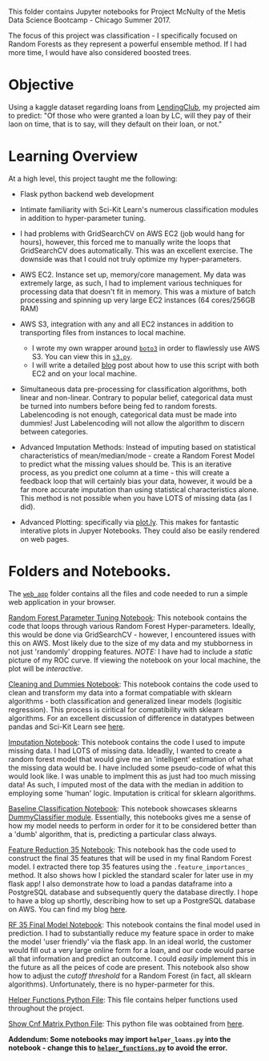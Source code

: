 This folder contains Jupyter notebooks for Project McNulty of the Metis Data Science Bootcamp - Chicago Summer 2017.

The focus of this project was classification - I specifically focused on Random Forests as they represent a powerful ensemble method. If I had more time, I would have also considered boosted trees.

# Objective

Using a kaggle dataset regarding loans from [LendingClub](https://www.lendingclub.com/), my projected aim to predict: "Of those who were granted a loan by LC, will they pay of their laon on time, that is to say, will they default on their loan, or not."

# Learning Overview

At a high level, this project taught me the following:

- Flask python backend web development

- Intimate familiarity with Sci-Kit Learn's numerous classification modules in addition to hyper-parameter tuning.

- I had problems with GridSearchCV on AWS EC2 (job would hang for hours), however, this forced me to manually write the loops that GridSearchCV does automatically. This was an excellent exercise. The downside was that I could not truly optimize my hyper-parameters.

- AWS EC2. Instance set up, memory/core management. My data was extremely large, as such, I had to implement various techniques for processing data that doesn't fit in memory. This was a mixture of batch processing and spinning up very large EC2 instances (64 cores/256GB RAM)

- AWS S3, integration with any and all EC2 instances in addition to transporting files from instances to local machine.
  - I wrote my own wrapper around [`boto3`](https://boto3.readthedocs.io/en/latest/) in order to flawlessly use AWS S3. You can view this in [`s3.py`](https://github.com/igabr/Metis_Projects_Chicago_2017/blob/master/03-Project-McNulty/s3.py).
  - I will write a detailed [blog](https://www.ibrahimgabr.com/blog) post about how to use this script with both EC2 and on your local machine.
  
- Simultaneous data pre-processing for classification algorithms, both linear and non-linear. Contrary to popular belief, categorical data must be turned into numbers before being fed to random forests. Labelencoding is not enough, categorical data must be made into dummies! Just Labelencoding will not allow the algorithm to discern between categories. 

- Advanced Imputation Methods: Instead of imputing based on statistical characteristics of mean/median/mode - create a Random Forest Model to predict what the missing values should be. This is an iterative process, as you predict one column at a time - this will create a feedback loop that will certainly bias your data, however, it would be a far more accurate imputation than using statistical characteristics alone. This method is not possible when you have LOTS of missing data (as I did).

- Advanced Plotting: specifically via [plot.ly](https://plot.ly/). This makes for fantastic interative plots in Jupyer Notebooks. They could also be easily rendered on web pages.

# Folders and Notebooks.

The [`web_app`](https://github.com/igabr/Metis_Projects_Chicago_2017/blob/master/03-Project-McNulty/web_app) folder contains all the files and code needed to run a simple web application in your browser.

[Random Forest Parameter Tuning Notebook](https://github.com/igabr/Metis_Projects_Chicago_2017/blob/master/03-Project-McNulty/Random_Forest_Parameter_Tuning.ipynb): This notebook contains the code that loops through various Random Forest Hyper-parameters. Ideally, this would be done via GridSearchCV - however, I encountered issues with this on AWS. Most likely due to the size of my data and my stubborness in not just 'randomly' dropping features. _NOTE:_ I have had to include a _static_ picture of my ROC curve. If viewing the notebook on your local machine, the plot will be _interactive_.

[Cleaning and Dummies Notebook](https://github.com/igabr/Metis_Projects_Chicago_2017/blob/master/03-Project-McNulty/Cleaning_and_dummies.ipynb): This notebook contains the code used to clean and transform my data into a format compatiable with sklearn algorithms - both classification and generalized linear models (logisitic regression). This process is ciritical for compatibility with sklearn algorithms. For an excellent discussion of difference in datatypes between pandas and Sci-Kit Learn see [here](https://www.safaribooksonline.com/oriole/the-pandas-scikit-learn-data-type-divide).

[Imputation Notebook](https://github.com/igabr/Metis_Projects_Chicago_2017/blob/master/03-Project-McNulty/Imputation_Notebook.ipynb): This notebook contains the code I used to impute missing data. I had LOTS of missing data. Ideadlly, I wanted to create a random forest model that would give me an 'intelligent' estimation of what the missing data would be. I have included some pseudo-code of what this would look like. I was unable to implment this as just had too much missing data! As such, I imputed most of the data with the median in addition to employing some 'human' logic. Imputation is critical for sklearn algorithms.

[Baseline Classification Notebook](https://github.com/igabr/Metis_Projects_Chicago_2017/blob/master/03-Project-McNulty/Baseline_Classification_Notebook.ipynb): This notebook showcases sklearns [DummyClassifier module](http://scikit-learn.org/stable/modules/generated/sklearn.dummy.DummyClassifier.html). Essentially, this notebooks gives me a sense of how my model needs to perform in order for it to be considered better than a 'dumb' algorithm, that is, predicting a particular class always.

[Feature Reduction 35 Notebook](https://github.com/igabr/Metis_Projects_Chicago_2017/blob/master/03-Project-McNulty/feature_reduction_35.ipynb): This notebook has the code used to construct the final 35 features that will be used in my final Random Forest model. I extracted there top 35 features using the  `.feature_importances_` method. It also shows how I pickled the standard scaler for later use in my flask app! I also demonstrate how to load a pandas dataframe into a PostgreSQL database and subsequently query the database directly. I hope to have a blog up shortly, describing how to set up a PostgreSQL database on AWS. You can find my blog [here](https://ibrahimgabr.com/blog).

[RF 35 Final Model Notebook](https://github.com/igabr/Metis_Projects_Chicago_2017/blob/master/03-Project-McNulty/rf_35_final_model.ipynb): This notebook contains the final model used in prediction. I had to substantially reduce my feature space in order to make the model 'user friendly' via the flask app. In an ideal world, the customer would fill out a very large online form for a loan, and our code would parse all that information and predict an outcome. I could _easily_ implement this in the future as all the peices of code are present. This notebook also show how to adjust the _cutoff threshold_ for a Random Forest (in fact, all sklearn algorithms). Unfortunately, there is no hyper-parmeter for this.

[Helper Functions Python File](https://github.com/igabr/Metis_Projects_Chicago_2017/blob/master/03-Project-McNulty/helper_functions.py): This file contains helper functions used throughout the project.

[Show Cnf Matrix Python File](https://github.com/igabr/Metis_Projects_Chicago_2017/blob/master/03-Project-McNulty/show_cnf_matrix.py): This python file was oobtained from [here](https://notmatthancock.github.io/2015/10/28/confusion-matrix.html).


**Addendum: Some notebooks may import `helper_loans.py` into the notebook - change this to [`helper_functions.py`](https://github.com/igabr/Metis_Projects_Chicago_2017/blob/master/03-Project-McNulty/helper_functions.py) to avoid the error.**
